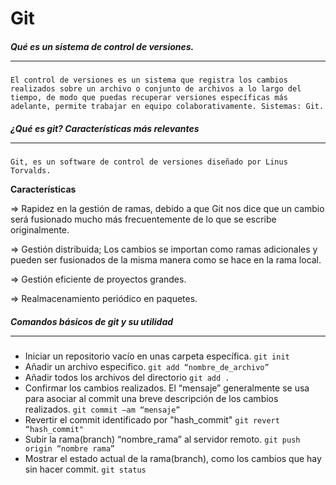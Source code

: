 # Git

##### Qué es un sistema de control de versiones. <hr>

``
 El control de versiones es un sistema que registra los cambios realizados sobre un archivo o conjunto de archivos a lo largo del tiempo, de modo que puedas recuperar versiones específicas más adelante, permite trabajar en equipo colaborativamente.
 Sistemas: Git.
``

##### ¿Qué es git? Características más relevantes <hr>

``
  Git, es un software de control de versiones diseñado por Linus Torvalds.
``

**Características**

=>  Rapidez en la gestión de ramas, debido a que Git nos dice que un cambio será fusionado mucho más frecuentemente de lo que se escribe originalmente.

=> Gestión distribuida; Los cambios se importan como ramas adicionales y pueden ser fusionados de la misma manera como se hace en la rama local.

=> Gestión eficiente de proyectos grandes.

=> Realmacenamiento periódico en paquetes.

##### Comandos básicos de git y su utilidad <hr>

+ Iniciar un repositorio vacío en unas carpeta específica.
``
git init
``
+ Añadir un archivo especifico.
``
git add “nombre_de_archivo”
``
+ Añadir todos los archivos del directorio
``
git add .
``
+ Confirmar los cambios realizados. El “mensaje” generalmente se usa para asociar al commit una breve descripción de los cambios realizados.
``
git commit –am “mensaje”
``
+ Revertir el commit identificado por "hash_commit"
``
git revert “hash_commit"
``
+ Subir la rama(branch) “nombre_rama” al servidor remoto.
``
git push origin “nombre rama”
``
+ Mostrar el estado actual de la rama(branch), como los cambios que hay sin hacer commit.
``
git status
``
